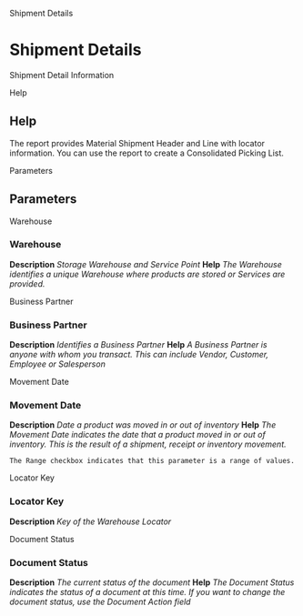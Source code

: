 
Shipment Details
# Shipment Details


Shipment Detail Information

Help
## Help

The report provides Material Shipment Header and Line with locator information.  You can use the report to create a Consolidated Picking List.

Parameters
## Parameters


Warehouse
### Warehouse

**Description**
 *Storage Warehouse and Service Point*
**Help**
 *The Warehouse identifies a unique Warehouse where products are stored or Services are provided.*

Business Partner
### Business Partner

**Description**
 *Identifies a Business Partner*
**Help**
 *A Business Partner is anyone with whom you transact.  This can include Vendor, Customer, Employee or Salesperson*

Movement Date
### Movement Date

**Description**
 *Date a product was moved in or out of inventory*
**Help**
 *The Movement Date indicates the date that a product moved in or out of inventory.  This is the result of a shipment, receipt or inventory movement.*

```
The Range checkbox indicates that this parameter is a range of values.
```
Locator Key
### Locator Key

**Description**
 *Key of the Warehouse Locator*

Document Status
### Document Status

**Description**
 *The current status of the document*
**Help**
 *The Document Status indicates the status of a document at this time.  If you want to change the document status, use the Document Action field*
